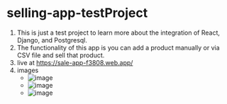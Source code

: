 ﻿# selling-app-testProject
 1. This is just a test project to learn more about the integration of React,  Django, and Postgresql.
 2. The functionality of this app is you can add a product manually or via CSV file and sell that product.
 3. live at https://sale-app-f3808.web.app/
 4. images
     -  ![image](https://user-images.githubusercontent.com/87574080/197371720-2de767cf-4b60-493e-b0cf-a42dd110cfa0.png)
     -  ![image](https://user-images.githubusercontent.com/87574080/197371729-a9182d3e-573d-40de-82bc-8a899c277819.png)
     -  ![image](https://user-images.githubusercontent.com/87574080/197371739-f5f4b8d2-4304-451b-b33d-c063ae56757d.png) 
